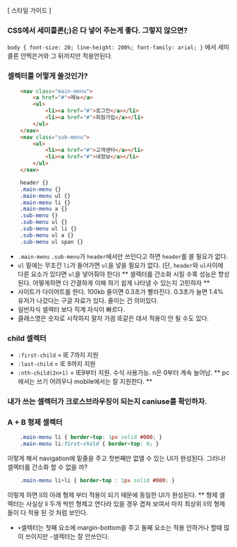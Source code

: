 [ 스타일 가이드 ]

### CSS에서 세미콜론(;)은 다 넣어 주는게 좋다. 그렇지 않으면?
`body { font-size: 20; line-height: 200%; font-family: arial; }`
에서 세미콜론 안찍은거와 그 뒤까지만 적용안된다.

### 셀렉터를 어떻게 쓸것인가? 
```html
	<nav class="main-menu">
		<a href="#">메뉴</a>
		<ul>
			<li><a href="#">로그인</a></li>
			<li><a href="#">회원가입</a></li>
		</ul>
	</nav>
	<nav class="sub-menu">
		<ul>
			<li><a href="#">고객센터</a></li>
			<li><a href="#">내정보</a></li>
		</ul>
	</nav>
```

```css
	header {}
	.main-menu {}
	.main-menu ul {}
	.main-menu li {}
	.main-menu a {}
	.sub-menu {}
	.sub-menu ul {}
	.sub-menu ul li {}
	.sub-menu ul a {}
	.sub-menu ul span {}
```
- `.main-menu` `.sub-menu`가 `header`에서만 쓰인다고 하면 `header`를 쓸 필요가 없다.
- `ul` 밑에는 무조건 `li`가 들어가면 `ul`을 넣을 필요가 없다. (단, `header`와 `ul`사이에 다른 요소가 있다면 `ul`을 넣어줘야 한다)
** 셀렉터를 간소화 시킬 수록 성능은 향상 된다. 어떻게하면 더 간결하게 이해 하기 쉽게 나타낼 수 있는지 고민하자  **
- 사이트가 다이어트를 한다. 100kb 줄이면 0.3초가 빨라진다. 0.3초가 늘면 1.4% 유저가 나갔다는 구글 자료가 있다. 줄이는 건 의미있다.
- 일반자식 셀렉터 보다 직계 자식이 빠르다.
- 클래스명은 숫자로 시작하지 말자 가끔 IE같은 데서 적용이 안 될 수도 있다.

### child 셀렉터
- `:first-child` = IE 7까지 지원 
- `:last-child` = IE 9까지 지원
- `:nth-child(2n+1)` = IE9부터 지원. 수식 사용가능. n은 0부터 계속 늘어남.
** pc에서는 쓰기 어려우나 mobile에서는 잘 지원한다. **

### 내가 쓰는 셀렉터가 크로스브라우징이 되는지 caniuse를 확인하자.

### A + B 형제 셀렉터
```css
	.main-menu li { border-top: 1px solid #000; }
	.main-menu li:first-child { border-top: 0; } 
```
이렇게 해서 navigation에 밑줄을 주고 첫번째만 없앨 수 있는 UI가 완성된다. 그러나! 셀렉터를 간소화 할 수 없을 까?
```css
	.main-menu li+li { border-top : 1px solid #000; }
```
이렇게 하면 li의 아래 형제 부터 적용이 되기 때문에 동일한 UI가 완성된다.
** 형제 셀렉터는 사실상 li 두개 씩만 형제고 연다라 있을 경우 겹쳐 보여서 마치 최상위 li의 형제들이 다 적용 된 것 처럼 보인다.

- `+`셀렉터는 첫째 요소에 margin-bottom을 주고 둘째 요소는 적용 안하거나 할때 많이 쓰이지만 `~`셀렉터는 잘 안쓰인다.





